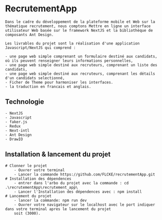 # RecrutementApp
    Dans le cadre du développement de la plateforme mobile et Web sur la thématique recrutement, nous comptons Mettre en ligne un interface utilisateur Web basée sur le framework NextJS et la bibliothèque de composants Ant Design.

    Les livrables du projet sont la réalisation d'une application Javascript/NextJS qui comprend :

    - une page web simple comprenant un formulaire destiné aux candidats, où ils peuvent renseigner leurs informations personnelles,
    - une page web simple destiné aux recruteurs, comprenant un liste des candidats,
    - une page web simple destiné aux recruteurs, comprenant les détails d'un candidats selectionné,
    - Ficher de Theme pour harmoniser les interfaces.
    - la traduction en francais et anglais.
##  Technologie
    - NextJS
    - Javascript
    - faker.js
    - Redux
    - Next-intl 
    - Ant Design
    - DrawIO
## Installation & lancement du projet 

    # Clonner le projet
        - Ouvrer votre terminal
        - Lancer la commande https://github.com/FLCKE/recrutementApp.git
    # Installation des dépendences
        - entrer dans l'arbo du projet avec la commande : cd .\recrutementApp\recrutement_app\    
        - Lancer l'Installation des dépendences avec : npm install 
    # Lancement du projet
        - lancer la commande: npm run dev
        - Ouvrer votre navigateur sur le localhost avec le port indiquer dans votre terminal apres le lancement du projet 
        soit (3000).